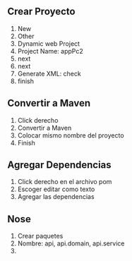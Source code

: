 ## Crear Proyecto

1. New
2. Other
3. Dynamic web Project
4. Project Name: appPc2
5. next
6. next
7. Generate XML: check
8. finish

## Convertir a Maven

1. Click derecho
2. Convertir a Maven
3. Colocar mismo nombre del proyecto
4. Finish

## Agregar Dependencias

1. Click derecho en el archivo pom
2. Escoger editar como texto
3. Agregar las dependencias
## Nose

1. Crear paquetes
2. Nombre: api, api.domain, api.service
3. 